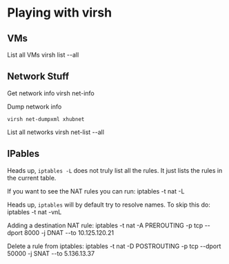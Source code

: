 # Playing with virsh

## VMs

List all VMs
    virsh list --all

## Network Stuff

Get network info 
    virsh net-info <NETWORK>

Dump network info

    virsh net-dumpxml xhubnet

List all networks
    virsh net-list --all

## IPables

Heads up, `iptables -L` does not truly list all the rules. It just lists the rules
in the current table.

If you want to see the NAT rules you can run:
    iptables -t nat -L

Heads up, `iptables` will by default try to resolve names. To skip this do:
    iptables -t nat -vnL

Adding a destination NAT rule:
    iptables -t nat -A PREROUTING -p tcp --dport 8000 -j DNAT --to 10.125.120.21

Delete a rule from iptables:
    iptables -t nat -D POSTROUTING -p tcp --dport 50000 -j SNAT --to 5.136.13.37

